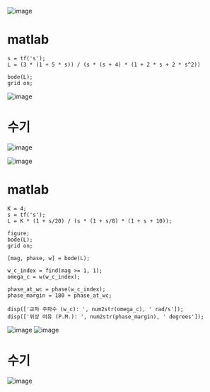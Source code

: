 ![image](https://github.com/user-attachments/assets/7496c27d-22bf-4b15-8e34-008a4ddc42dd)
# matlab
```
s = tf('s'); 
L = (3 * (1 + 5 * s)) / (s * (s + 4) * (1 + 2 * s + 2 * s^2))

bode(L);
grid on;
```
![image](https://github.com/user-attachments/assets/a3dd4358-5a57-4571-8e33-654b52442a7b)
# 수기
![image](https://github.com/user-attachments/assets/e84985fd-2aa8-4bd0-9c56-95d125c77e46)

![image](https://github.com/user-attachments/assets/644a3fa5-ee8d-400f-b207-b473d731dc28)
# matlab
```
K = 4;
s = tf('s');
L = K * (1 + s/20) / (s * (1 + s/8) * (1 + s + 10));

figure;
bode(L);
grid on;

[mag, phase, w] = bode(L);

w_c_index = find(mag >= 1, 1);
omega_c = w(w_c_index);

phase_at_wc = phase(w_c_index);
phase_margin = 180 + phase_at_wc;

disp(['교차 주파수 (w_c): ', num2str(omega_c), ' rad/s']);
disp(['위상 여유 (P.M.): ', num2str(phase_margin), ' degrees']);

```
![image](https://github.com/user-attachments/assets/5ff6c46b-a579-43a2-a755-442b9e0786b1)
![image](https://github.com/user-attachments/assets/5d0ee09c-ea95-4e03-8aee-a7a8f296d744)

# 수기
![image](https://github.com/user-attachments/assets/749acc36-9176-4a77-82f4-1cc71644d2ba)
